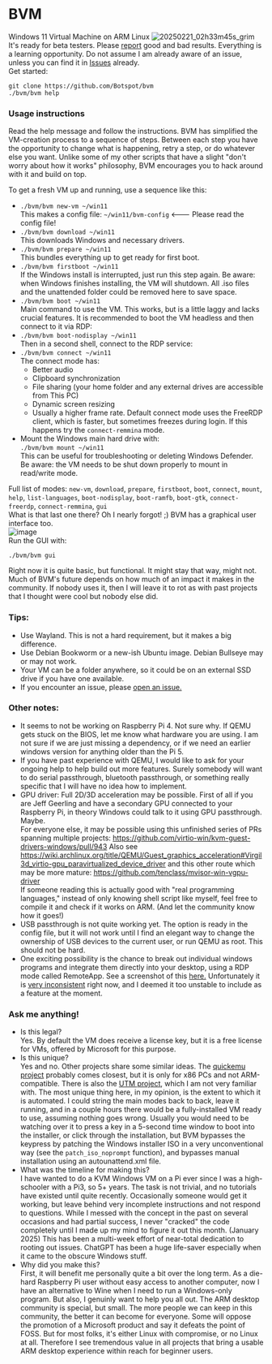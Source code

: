 # BVM
Windows 11 Virtual Machine on ARM Linux
![20250221_02h33m45s_grim](https://github.com/user-attachments/assets/e310dd9b-e444-4d6c-9dac-caa76f3aaf26)  
It's ready for beta testers. Please [report](https://github.com/Botspot/bvm/issues) good and bad results. Everything is a learning opportunity. Do not assume I am already aware of an issue, unless you can find it in [Issues](https://github.com/Botspot/bvm/issues) already.  
Get started:
```
git clone https://github.com/Botspot/bvm
./bvm/bvm help
```
### Usage instructions
Read the help message and follow the instructions. BVM has simplified the VM-creation process to a sequence of steps. Between each step you have the opportunity to change what is happening, retry a step, or do whatever else you want. Unlike some of my other scripts that have a slight "don't worry about how it works" philosophy, BVM encourages you to hack around with it and build on top.

To get a fresh VM up and running, use a sequence like this:  
- `./bvm/bvm new-vm ~/win11`  
    This makes a config file: `~/win11/bvm-config` <--- Please read the config file!  
- `./bvm/bvm download ~/win11`  
    This downloads Windows and necessary drivers.  
- `./bvm/bvm prepare ~/win11`  
    This bundles everything up to get ready for first boot.  
- `./bvm/bvm firstboot ~/win11`  
    If the Windows install is interrupted, just run this step again. Be aware: when Windows finishes installing, the VM will shutdown. All .iso files and the unattended folder could be removed here to save space.  
- `./bvm/bvm boot ~/win11`  
    Main command to use the VM. This works, but is a little laggy and lacks crucial features. It is recommended to boot the VM headless and then connect to it via RDP:  
- `./bvm/bvm boot-nodisplay ~/win11`  
    Then in a second shell, connect to the RDP service:  
- `./bvm/bvm connect ~/win11`  
    The connect mode has:
  - Better audio
  - Clipboard synchronization
  - File sharing (your home folder and any external drives are accessible from This PC)
  - Dynamic screen resizing
  - Usually a higher frame rate.
    Default connect mode uses the FreeRDP client, which is faster, but sometimes freezes during login. If this happens try the `connect-remmina` mode.
- Mount the Windows main hard drive with:  
    `./bvm/bvm mount ~/win11`  
    This can be useful for troubleshooting or deleting Windows Defender. Be aware: the VM needs to be shut down properly to mount in read/write mode.

Full list of modes: `new-vm`, `download`, `prepare`, `firstboot`, `boot`, `connect`, `mount`, `help`, `list-languages`, `boot-nodisplay`, `boot-ramfb`, `boot-gtk`, `connect-freerdp`, `connect-remmina`, `gui`  
What is that last one there? Oh I nearly forgot! ;) BVM has a graphical user interface too.  
![image](https://github.com/user-attachments/assets/6b4bef4f-b18a-44f0-aba3-1d9ea2f0f34a)  
Run the GUI with:
```
./bvm/bvm gui
```
Right now it is quite basic, but functional. It might stay that way, might not. Much of BVM's future depends on how much of an impact it makes in the community. If nobody uses it, then I will leave it to rot as with past projects that I thought were cool but nobody else did.  

### Tips:
- Use Wayland. This is not a hard requirement, but it makes a big difference.
- Use Debian Bookworm or a new-ish Ubuntu image. Debian Bullseye may or may not work.
- Your VM can be a folder anywhere, so it could be on an external SSD drive if you have one available.
- If you encounter an issue, please [open an issue.](https://github.com/Botspot/bvm/issues)

### Other notes:
- It seems to not be working on Raspberry Pi 4. Not sure why. If QEMU gets stuck on the BIOS, let me know what hardware you are using. I am not sure if we are just missing a dependency, or if we need an earlier windows version for anything older than the Pi 5.
- If you have past experience with QEMU, I would like to ask for your ongoing help to help build out more features. Surely somebody will want to do serial passthrough, bluetooth passthrough, or something really specific that I will have no idea how to implement.
- GPU driver: Full 2D/3D acceleration may be possible. First of all if you are Jeff Geerling and have a secondary GPU connected to your Raspberry Pi, in theory Windows could talk to it using GPU passthrough. Maybe.  
    For everyone else, it may be possible using this unfinished series of PRs spanning multiple projects: https://github.com/virtio-win/kvm-guest-drivers-windows/pull/943 Also see https://wiki.archlinux.org/title/QEMU/Guest_graphics_acceleration#Virgil3d_virtio-gpu_paravirtualized_device_driver and this other route which may be more mature: https://github.com/tenclass/mvisor-win-vgpu-driver  
    If someone reading this is actually good with "real programming languages," instead of only knowing shell script like myself, feel free to compile it and check if it works on ARM. (And let the community know how it goes!)
- USB passthrough is not quite working yet. The option is ready in the config file, but it will not work until I find an elegant way to change the ownership of USB devices to the current user, or run QEMU as root. This should not be hard.
- One exciting possibility is the chance to break out individual windows programs and integrate them directly into your desktop, using a RDP mode called RemoteApp. See a screenshot of this [here.](https://forums.raspberrypi.com/viewtopic.php?t=384433) Unfortunately it is [very inconsistent](https://github.com/FreeRDP/FreeRDP/issues/11218) right now, and I deemed it too unstable to include as a feature at the moment.

### Ask me anything!
- Is this legal?  
   Yes. By default the VM does receive a license key, but it is a free license for VMs, offered by Microsoft for this purpose.
- Is this unique?  
    Yes and no. Other projects share some similar ideas. The [quickemu project](https://github.com/quickemu-project/quickemu) probably comes closest, but it is only for x86 PCs and not ARM-compatible. There is also the [UTM project](https://getutm.app/), which I am not very familiar with. The most unique thing here, in my opinion, is the extent to which it is automated. I could string the main modes back to back, leave it running, and in a couple hours there would be a fully-installed VM ready to use, assuming nothing goes wrong. Usually you would need to be watching over it to press a key in a 5-second time window to boot into the installer, or click through the installation, but BVM bypasses the keypress by patching the Windows installer ISO in a very unconventional way (see the `patch_iso_noprompt` function), and bypasses manual installation using an autounattend.xml file.  
- What was the timeline for making this?  
    I have wanted to do a KVM Windows VM on a Pi ever since I was a high-schooler with a Pi3, so 5+ years. The task is not trivial, and no tutorials have existed until quite recently. Occasionally someone would get it working, but leave behind very incomplete instructions and not respond to questions. While I messed with the concept in the past on several occasions and had partial success, I never "cracked" the code completely until I made up my mind to figure it out this month. (January 2025) This has been a multi-week effort of near-total dedication to rooting out issues. ChatGPT has been a huge life-saver especially when it came to the obscure Windows stuff.
- Why did you make this?  
    First, it will benefit me personally quite a bit over the long term. As a die-hard Raspberry Pi user without easy access to another computer, now I have an alternative to Wine when I need to run a Windows-only program.
    But also, I genuinly want to help you all out. The ARM desktop community is special, but small. The more people we can keep in this community, the better it can become for everyone. Some will oppose the promotion of a Microsoft product and say it defeats the point of FOSS. But for most folks, it's either Linux with compromise, or no Linux at all. Therefore I see tremendous value in all projects that bring a usable ARM desktop experience within reach for beginner users.
